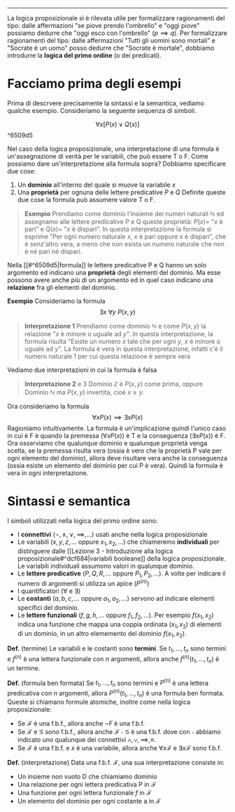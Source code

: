----
La logica proposizionale si è rilevata utile per formalizzare ragionamenti del tipo: dalle affermazioni "se piove prendo l'ombrello" e "oggi piove" possiamo dedurre che "oggi esco con l'ombrello" ($p \implies q$).
Per formalizzare ragionamenti del tipo: dalle affermazioni "Tutti gli uomini sono mortali" e "Socrate è un uomo" posso dedurre che "Socrate è mortale", dobbiamo introdurre la **logica del primo ordine** (o dei predicati).

# Facciamo prima degli esempi
Prima di descrvere precisamente la sintassi e la semantica, vediamo qualche esempio.
Consideriamo la seguente sequenza di simboli.

$$\forall x\left[P(x) \lor Q(x)\right]$$ ^6509d5

Nel caso della logica proposizionale, una interpretazione di una formula è un'assegnazione di verità per le variabili, che può essere T o F.
Come possiamo dare un'interpretazione alla formula sopra? Dobbiamo specificare due cose:
1. Un **dominio** all'interno del quale si muove la variabile $x$
2. Una **proprietà** per ognuna delle lettere predicative $P$ e $Q$
Definite queste due cose la formula può assumere valore T o F.

>**Esempio**
>Prendiamo come dominio l'insieme dei numeri naturali $\mathbb N$ ed assegnamo alle lettere predicative P e Q queste proprietà: $P(x)=$ "$x$ è pari" e $Q(x)=$ "$x$ è dispari". In questa interpretazione la formula si esprime "Per ogni numero naturale $x$, $x$ è pari oppure $x$ è dispari", che è senz'altro vera, a meno che non esista un numero naturale che non è né pari né dispari.

Nella [[#^6509d5|formula]] le lettere predicative P e Q hanno un solo argomento ed indicano una **proprietà** degli elementi del dominio. Ma esse possono avere anche più di un argomento ed in quel caso indicano una **relazione** fra gli elementi del dominio.

**Esempio**
Consideriamo la formula $$\exists x\ \forall y\ P(x,y)$$
>**Interpretazione 1**
>Prendiamo come dominio $\mathbb N$ e come $P(x, y)$ la relazione "$x$ è minore o uguale ad $y$". In questa interpretazione, la formula risulta "Esiste un numero $x$ tale che per ogni $y$, $x$ è minore o uguale ad $y$". La formula è vera in questa interpretazione, infatti c'è il numero naturale 1 per cui questa relazione è sempre vera

Vediamo due interpretazioni in cui la formula è falsa
>**Interpretazione 2** e 3
>Dominio $\mathbb Z$ e $P(x,y)$ come prima, oppure Dominio $\mathbb N$ ma $P(x, y)$ invertita, cioé $x \geq y$.

Ora consideriamo la formula $$\forall x P(x)\implies \exists xP(x)$$
Ragioniamo intuitivamente. La formula è un'implicazione quindi l'unico caso in cui è F è quando la premessa  ($\forall x P(x)$) è T e la conseguenza ($\exists xP(x)$) è F. Ora osserviamo che qualunque dominio e qualunque proprietà venga scelta, se la premessa risulta vera (ossia è vero che la proprietà P vale per ogni elemento del dominio), allora deve risultare vera anche la conseguenza (ossia esiste un elemento del dominio per cui P è vera). Quindi la formula è vera in ogni interpretazione.

# Sintassi e semantica
I simboli utilizzati nella logica del primo ordine sono:
- I **connettivi** ($\lnot, \land,\lor,\implies,\dots$) usati anche nella logica proposizionale
- Le variabili ($x, y, z,\dots$ oppure $x_{1},x_{2},\dots$) che chiameremo **individuali** per distinguere dalle [[Lezione 3 - Introduzione alla logica proposizionale#^dcf684|variabili booleane]] della logica proposizionale. Le variabili individuali assumono valori in qualunque dominio.
- Le **lettere predicative** ($P, Q, R, \dots$ oppure $P_{1},P_{2},\dots$). A volte per indicare il numero di argomenti si utilizza un apice ($P^{(n)}$)
- I quantificatori ($\forall$ e $\exists$)
- Le **costanti** ($a,b,c,\dots$ oppure $a_{1},a_{2}, \dots$) servono ad indicare elementi specifici del dominio.
- Le **lettere funzionali** ($f, g, h,\dots$ oppure $f_{1},f_{2},\dots$). Per esempio $f(x_1,x_2)$ indica una funzione che mappa una coppia ordinata $(x_{1},x_{2})$ di elementi di un dominio, in un altro elememento del dominio $f(x_1,x_2)$.

**Def.** (termine)
Le variabili e le costanti sono **termini**. Se $t_{1},\dots,t_{n}$ sono termini e $f^{(n)}$ è una lettera funzionale con $n$ argomenti, allora anche $f^{(n)}(t_{1},\dots,t_n)$ è un termine.

**Def.** (formula ben formata)
Se $t_{1},\dots,t_{n}$ sono termini e $P^{(n)}$ è una lettera predicativa con $n$ argomenti, allora  $P^{(n)}(t_{1},\dots,t_{n})$ è una formula ben formata. Queste si chiamano formule atomiche, inoltre come nella logica proposizionale: 
- Se $\mathcal F$ è una f.b.f., allora anche $\lnot F$ è una f.b.f.
- Se $\mathcal F$ e $\mathcal G$ sono f.b.f., allora anche $\mathcal F \circ \mathcal G$  è una f.b.f. dove con $\circ$ abbiamo indicato uno qualunque dei connettivi $\land,\lor, \implies, \equiv$.
- Se $\mathcal F$ è una f.b.f. e $x$ è una variabile, allora anche $\forall x\mathcal F$ e $\exists x \mathcal F$ sono f.b.f.

**Def.** (interpretazione)
Data una f.b.f. $\mathcal F$, una sua interpretazione consiste in:
- Un insieme non vuoto D che chiamiamo dominio
- Una relazione per ogni lettera predicativa P in $\mathcal F$
- Una funzione per ogni lettera funzionale $f$ in $\mathcal F$
- Un elemento del dominio per ogni costante a in $\mathcal F$
